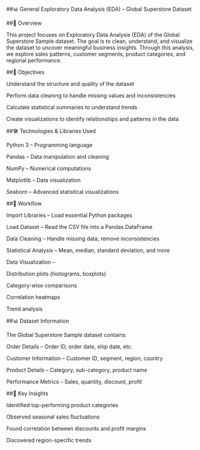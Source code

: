 ##📊 General Exploratory Data Analysis (EDA) – Global Superstore Dataset

##📌 Overview

This project focuses on Exploratory Data Analysis (EDA) of the Global Superstore Sample dataset.
The goal is to clean, understand, and visualize the dataset to uncover meaningful business insights.
Through this analysis, we explore sales patterns, customer segments, product categories, and regional performance.

##🎯 Objectives

Understand the structure and quality of the dataset

Perform data cleaning to handle missing values and inconsistencies

Calculate statistical summaries to understand trends

Create visualizations to identify relationships and patterns in the data

##🛠️ Technologies & Libraries Used

Python 3 – Programming language

Pandas – Data manipulation and cleaning

NumPy – Numerical computations

Matplotlib – Data visualization

Seaborn – Advanced statistical visualizations

##📂 Workflow

Import Libraries – Load essential Python packages

Load Dataset – Read the CSV file into a Pandas DataFrame

Data Cleaning – Handle missing data, remove inconsistencies

Statistical Analysis – Mean, median, standard deviation, and more

Data Visualization –

Distribution plots (histograms, boxplots)

Category-wise comparisons

Correlation heatmaps

Trend analysis

##📊 Dataset Information

The Global Superstore Sample dataset contains:

Order Details – Order ID, order date, ship date, etc.

Customer Information – Customer ID, segment, region, country

Product Details – Category, sub-category, product name

Performance Metrics – Sales, quantity, discount, profit

##📌 Key Insights

Identified top-performing product categories

Observed seasonal sales fluctuations

Found correlation between discounts and profit margins

Discovered region-specific trends


